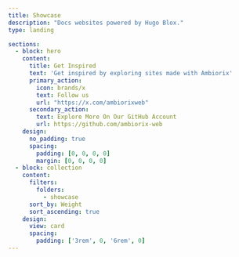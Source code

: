 ```yaml
---
title: Showcase
description: "Docs websites powered by Hugo Blox."
type: landing

sections:
  - block: hero
    content:
      title: Get Inspired
      text: 'Get inspired by exploring sites made with Ambiorix'
      primary_action:
        icon: brands/x
        text: Follow us
        url: "https://x.com/ambiorixweb"
      secondary_action:
        text: Explore More On Our GitHub Account
        url: https://github.com/ambiorix-web
    design:
      no_padding: true
      spacing:
        padding: [0, 0, 0, 0]
        margin: [0, 0, 0, 0]
  - block: collection
    content:
      filters:
        folders:
          - showcase
      sort_by: Weight
      sort_ascending: true
    design:
      view: card
      spacing:
        padding: ['3rem', 0, '6rem', 0]
---
```

